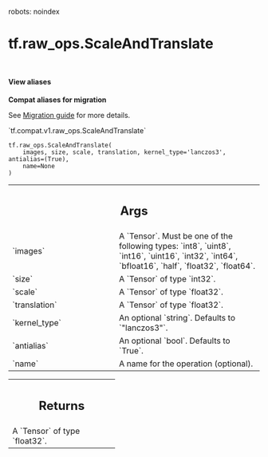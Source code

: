 robots: noindex

# tf.raw_ops.ScaleAndTranslate

<!-- Insert buttons and diff -->

<table class="tfo-notebook-buttons tfo-api nocontent" align="left">

</table>





<section class="expandable">
  <h4 class="showalways">View aliases</h4>
  <p>
<b>Compat aliases for migration</b>
<p>See
<a href="https://www.tensorflow.org/guide/migrate">Migration guide</a> for
more details.</p>
<p>`tf.compat.v1.raw_ops.ScaleAndTranslate`</p>
</p>
</section>

<pre class="devsite-click-to-copy prettyprint lang-py tfo-signature-link">
<code>tf.raw_ops.ScaleAndTranslate(
    images, size, scale, translation, kernel_type='lanczos3', antialias=(True),
    name=None
)
</code></pre>



<!-- Placeholder for "Used in" -->


<!-- Tabular view -->
 <table class="responsive fixed orange">
<colgroup><col width="214px"><col></colgroup>
<tr><th colspan="2"><h2 class="add-link">Args</h2></th></tr>

<tr>
<td>
`images`
</td>
<td>
A `Tensor`. Must be one of the following types: `int8`, `uint8`, `int16`, `uint16`, `int32`, `int64`, `bfloat16`, `half`, `float32`, `float64`.
</td>
</tr><tr>
<td>
`size`
</td>
<td>
A `Tensor` of type `int32`.
</td>
</tr><tr>
<td>
`scale`
</td>
<td>
A `Tensor` of type `float32`.
</td>
</tr><tr>
<td>
`translation`
</td>
<td>
A `Tensor` of type `float32`.
</td>
</tr><tr>
<td>
`kernel_type`
</td>
<td>
An optional `string`. Defaults to `"lanczos3"`.
</td>
</tr><tr>
<td>
`antialias`
</td>
<td>
An optional `bool`. Defaults to `True`.
</td>
</tr><tr>
<td>
`name`
</td>
<td>
A name for the operation (optional).
</td>
</tr>
</table>



<!-- Tabular view -->
 <table class="responsive fixed orange">
<colgroup><col width="214px"><col></colgroup>
<tr><th colspan="2"><h2 class="add-link">Returns</h2></th></tr>
<tr class="alt">
<td colspan="2">
A `Tensor` of type `float32`.
</td>
</tr>

</table>

